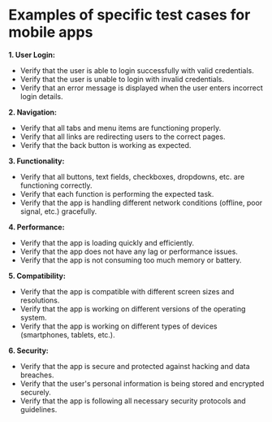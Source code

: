 # **Examples of specific test cases for mobile apps**

**1. User Login:**

- Verify that the user is able to login successfully with valid credentials.
- Verify that the user is unable to login with invalid credentials.
- Verify that an error message is displayed when the user enters incorrect login details.

**2. Navigation:**

- Verify that all tabs and menu items are functioning properly.
- Verify that all links are redirecting users to the correct pages.
- Verify that the back button is working as expected.

**3. Functionality:**

- Verify that all buttons, text fields, checkboxes, dropdowns, etc. are functioning correctly.
- Verify that each function is performing the expected task.
- Verify that the app is handling different network conditions (offline, poor signal, etc.) gracefully.

**4. Performance:**

- Verify that the app is loading quickly and efficiently.
- Verify that the app does not have any lag or performance issues.
- Verify that the app is not consuming too much memory or battery.

**5. Compatibility:**

- Verify that the app is compatible with different screen sizes and resolutions.
- Verify that the app is working on different versions of the operating system.
- Verify that the app is working on different types of devices (smartphones, tablets, etc.).

**6. Security:**

- Verify that the app is secure and protected against hacking and data breaches.
- Verify that the user's personal information is being stored and encrypted securely.
- Verify that the app is following all necessary security protocols and guidelines.
